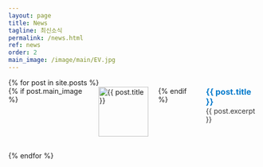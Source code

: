```yaml
---
layout: page
title: News
tagline: 최신소식
permalink: /news.html
ref: news
order: 2
main_image: /image/main/EV.jpg
---
```


<div>
  {% for post in site.posts %}
    <div style="margin-bottom: 30px;">
      <a href="{{ post.url }}" style="display: flex; align-items: flex-start; gap: 20px; text-decoration: none;">
        {% if post.main_image %}
          <img src="{{ post.main_image }}" alt="{{ post.title }}" style="height: 100px; flex-shrink: 0;">
        {% endif %}
        <div>
          <h3 style="margin: 0; color: #007acc;">{{ post.title }}</h3>
          <p style="margin: 0; color: #333;">{{ post.excerpt }}</p>
        </div>
      </a>
    </div>
  {% endfor %}
</div>
